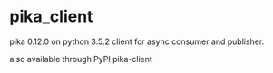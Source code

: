 # pika_client
pika 0.12.0 on python 3.5.2 client for async consumer and publisher.

also available through PyPI pika-client
